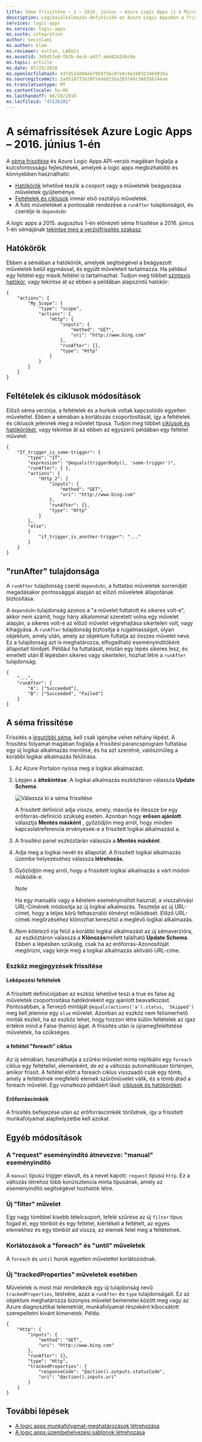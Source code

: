 ```yaml
---
title: Séma frissítése – 1 – 2016. június – Azure Logic Apps |} A Microsoft Docs
description: Logikaialkalmazás-definíciók az Azure Logic Appsben a frissített sémaverzió 2016-06-01
services: logic-apps
ms.service: logic-apps
ms.suite: integration
author: kevinlam1
ms.author: klam
ms.reviewer: estfan, LADocs
ms.assetid: 349d57e8-f62b-4ec6-a92f-a6e0242d6c0e
ms.topic: article
ms.date: 07/25/2016
ms.openlocfilehash: 43fd52dd04e679b9756c07e8c6e260323469026a
ms.sourcegitcommit: 2ad510772e28f5eddd15ba265746c368356244ae
ms.translationtype: MT
ms.contentlocale: hu-HU
ms.lasthandoff: 08/28/2018
ms.locfileid: "43126202"
---
```

# <a name="schema-updates-for-azure-logic-apps---june-1-2016"></a>A sémafrissítések Azure Logic Apps – 2016. június 1-én

A [séma frissítése](https://schema.management.azure.com/schemas/2016-06-01/Microsoft.Logic.json) és Azure Logic Apps API-verzió magában foglalja a kulcsfontosságú fejlesztések, amelyek a logic apps megbízhatóbb és könnyebben használható:

* [Hatókörök](#scopes) lehetővé teszik a csoport vagy a műveletek beágyazása műveletek gyűjteménye.
* [Feltételek és ciklusok](#conditions-loops) immár első osztályú műveletek.
* A futó műveleteket a pontosabb rendezése a `runAfter` tulajdonságot, és cserélje le `dependsOn`

A logic apps a 2015. augusztus 1-én előnézeti séma frissítése a 2016. június 1-én sémájának [tekintse meg a verziófrissítés szakasz](#upgrade-your-schema).

<a name="scopes"></a>

## <a name="scopes"></a>Hatókörök

Ebben a sémában a hatókörök, amelyek segítségével a beágyazott műveletek belül egymással, és együtt műveleteit tartalmazza. Ha például egy feltétel egy másik feltétel is tartalmazhat. Tudjon meg többet [szintaxis hatókör](../logic-apps/logic-apps-loops-and-scopes.md), vagy tekintse át az ebben a példában alapszintű hatókör:

```
{
    "actions": {
        "My_Scope": {
            "type": "scope",
            "actions": {                
                "Http": {
                    "inputs": {
                        "method": "GET",
                        "uri": "http://www.bing.com"
                    },
                    "runAfter": {},
                    "type": "Http"
                }
            }
        }
    }
}
```

<a name="conditions-loops"></a>

## <a name="conditions-and-loops-changes"></a>Feltételek és ciklusok módosítások

Előző séma verziója, a feltételek és a hurkok voltak kapcsolódó egyetlen művelettel. Ebben a sémában a korlátozás csoportosítását, így a feltételek és ciklusok jelennek meg a művelet típusa. Tudjon meg többet [ciklusok és hatóköröket](../logic-apps/logic-apps-loops-and-scopes.md), vagy tekintse át az ebben az egyszerű példában egy feltétel művelet:

```
{
    "If_trigger_is_some-trigger": {
        "type": "If",
        "expression": "@equals(triggerBody(), 'some-trigger')",
        "runAfter": { },
        "actions": {
            "Http_2": {
                "inputs": {
                    "method": "GET",
                    "uri": "http://www.bing.com"
                },
                "runAfter": {},
                "type": "Http"
            }
        },
        "else": 
        {
            "if_trigger_is_another-trigger": "..."
        }      
    }
}
```

<a name="run-after"></a>

## <a name="runafter-property"></a>"runAfter" tulajdonsága

A `runAfter` tulajdonság cserél `dependsOn`, a futtatási műveletek sorrendjét megadásakor pontossággal alapján az előző műveletek állapotának biztosítása.

A `dependsOn` tulajdonság azonos a "a művelet futtatott és sikeres volt-e", akkor nem számít, hogy hány alkalommal szeretett volna egy művelet alapján, a sikeres volt-e az előző művelet végrehajtása sikertelen volt, vagy kihagyása. A `runAfter` tulajdonság biztosítja a rugalmasságot, olyan objektum, amely után, amely az objektum futtatja az összes művelet neve. Ez a tulajdonság azt is meghatározza, elfogadható eseményindítóként állapotait tömbjét. Például ha futtatását, miután egy lépés sikeres lesz, és emellett után B lépésben sikeres vagy sikertelen, hozhat létre a `runAfter` tulajdonság:

```
{
    "...",
    "runAfter": {
        "A": ["Succeeded"],
        "B": ["Succeeded", "Failed"]
    }
}
```

## <a name="upgrade-your-schema"></a>A séma frissítése

Frissítés a [legutóbbi séma](https://schema.management.azure.com/schemas/2016-06-01/Microsoft.Logic.json), kell csak igénybe vehet néhány lépést. A frissítési folyamat magában foglalja a frissítési parancsprogram futtatása egy új logikai alkalmazás mentése, és ha azt szeretné, valószínűleg a korábbi logikai alkalmazás felülírása.

1. Az Azure Portalon nyissa meg a logikai alkalmazást.

2. Lépjen a **áttekintése**. A logikai alkalmazás eszköztáron válassza **Update Schema**.
   
    ![Válassza ki a séma frissítése][1]
   
    A frissített definíció adja vissza, amely, másolja és illessze be egy erőforrás-definíció szükség esetén. 
    Azonban hogy **erősen ajánlott** választja **Mentés másként** , győződjön meg arról, hogy minden kapcsolatreferencia érvényesek-e a frissített logikai alkalmazást a.

3. A frissítési panel eszköztárán válassza a **Mentés másként**.

4. Adja meg a logikai nevét és állapotát. A frissített logikai alkalmazás üzembe helyezéséhez válassza **létrehozás**.

5. Győződjön meg arról, hogy a frissített logikai alkalmazás a várt módon működik-e.
   
   > [!NOTE]
   > Ha egy manuális vagy a kérelem eseményindítót használ, a visszahívási URL-Címének módosítja az új logikai alkalmazás. Tesztelje az új URL-címet, hogy a teljes körű felhasználói élményt működését. Előző URL-címek megőrzéséhez klónozhat keresztül a meglévő logikai alkalmazás.

6. *Nem kötelező* írja felül a korábbi logikai alkalmazást az új sémaverzióra, az eszköztáron válassza a **Klónozás**mellett található **Update Schema**. Ebben a lépésben szükség, csak ha az erőforrás-Azonosítóját megőrizni, vagy kérje meg a logikai alkalmazás aktiváló URL-címe.

### <a name="upgrade-tool-notes"></a>Eszköz megjegyzések frissítése

#### <a name="mapping-conditions"></a>Leképezési feltételek

A frissített definíciójában az eszköz lehetővé teszi a true és false ág műveletek csoportosítása hatóköreként egy ajánlott beavatkozást. Pontosabban, a Tervező mintáját `@equals(actions('a').status, 'Skipped')` meg kell jelennie egy `else` művelet. Azonban az eszköz nem felismerhető minták észleli, ha az eszköz lehet, hogy hozzon létre külön feltételek az igaz értékre mind a False (hamis) ágat. A frissítés után is újramegfeleltetése műveletek, ha szükséges.

#### <a name="foreach-loop-with-condition"></a>a feltétel "foreach" ciklus

Az új sémában, használhatja a szűrési művelet minta replikálni egy `foreach` ciklus egy feltétellel, elemenként, de ez a változás automatikusan történjen, amikor frissít. A feltétel előtt a foreach ciklus visszaadó csak egy tömb, amely a feltételnek megfelelő elemek szűrőművelet válik, és a tömb átad a foreach művelet. Egy vonatkozó példáért lásd: [ciklusok és hatóköröket](../logic-apps/logic-apps-loops-and-scopes.md).

#### <a name="resource-tags"></a>Erőforráscímkék

A frissítés befejezése után az erőforráscímkék törlődnek, így a frissített munkafolyamat alaphelyzetbe kell azokat.

## <a name="other-changes"></a>Egyéb módosítások

### <a name="renamed-manual-trigger-to-request-trigger"></a>A "request" eseményindító átnevezve: "manual" eseményindító

A `manual` típusú trigger elavult, és a nevet kapott: `request` típusú `http`. Ez a változás létrehoz több konzisztencia minta típusának, amely az eseményindító segítségével hozhatók létre.

### <a name="new-filter-action"></a>Új "filter" művelet

Egy nagy tömbbel kisebb tételcsoport, lefelé szűrése az új `filter` típus fogad el, egy tömböt és egy feltétel, kiértékeli a feltételt, az egyes elemekhez és egy tömböt ad vissza, az elemek felel meg a feltételnek.

### <a name="restrictions-for-foreach-and-until-actions"></a>Korlátozások a "foreach" és "until" műveletek

A `foreach` és `until` hurok egyetlen művelettel korlátozódnak.

### <a name="new-trackedproperties-for-actions"></a>Új "trackedProperties" műveletek esetében

Műveletek is most már rendelkezik egy új tulajdonság nevű `trackedProperties`, testvére, azaz a `runAfter` és `type` tulajdonságait. Ez az objektum meghatározza bizonyos művelet bemenetei között meg vagy az Azure diagnosztikai telemetriát, munkafolyamat részeként kibocsátott szerepeltetni kívánt kimenetek. Példa:

```
{                
    "Http": {
        "inputs": {
            "method": "GET",
            "uri": "http://www.bing.com"
        },
        "runAfter": {},
        "type": "Http",
        "trackedProperties": {
            "responseCode": "@action().outputs.statusCode",
            "uri": "@action().inputs.uri"
        }
    }
}
```

## <a name="next-steps"></a>További lépések
* [A logic apps munkafolyamat-meghatározások létrehozása](../logic-apps/logic-apps-author-definitions.md)
* [A logic apps üzembehelyezési sablonok létrehozása](../logic-apps/logic-apps-create-deploy-template.md)

<!-- Image references -->
[1]: ./media/logic-apps-schema-2016-04-01/upgradeButton.png
